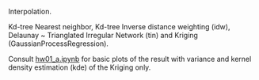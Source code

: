 Interpolation.

Kd-tree Nearest neighbor, Kd-tree Inverse distance weighting (idw), Delaunay ~ Trianglated Irregular Network (tin) and Kriging (GaussianProcessRegression).

Consult [hw01_a.ipynb](https://github.com/AdrianKriger/terrain101/blob/main/hw01_a/hw01_a.ipynb) for basic plots of the result with variance and kernel density estimation (kde) of the Kriging only.
